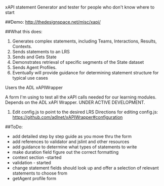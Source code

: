 xAPI statement Generator and tester for people who don't know where to start

##Demo:
http://thedesignspace.net/misc/xapi/

##What this does:
1. Generates complex statements, including Teams, Interactions, Results, Contexts.
2. Sends statements to an LRS
3. Sends and Gets State
4. Demonstrates retrieval of specific segments of the State dataset
5. Sends Agent Profiles.
6. Eventually will provide guidance for determining statement structure for typical use cases

Users the ADL xAPIWrapper



A form I'm using to test all the xAPI calls needed for our learning modules. Depends on the ADL xAPI Wrapper.
UNDER ACTIVE DEVELOPMENT. 

1. Edit config.js to point to the desired LRS
Directions for editing config.js:
https://github.com/adlnet/xAPIWrapper#configuration


 
##ToDo:
* add detailed step by step guide as you move thru the form
* add references to validator and jslint and other resources
* add guidance to determine what types of statements to write
* make duration field figure out the correct formatting 
* context section -started
* validation - started
* change statement fields should look up and offer a selection of relevant statements to choose from
* getAgent profile form
